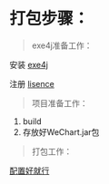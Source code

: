 # 打包步骤：

> exe4j准备工作：

安装 [exe4j](https://exe4j.apponic.com/) 

注册 [lisence](https://blog.csdn.net/u013456370/article/details/79214037) 

> 项目准备工作：

1. build
2. 存放好WeChart.jar包

> 打包工作：

 [配置好就行](https://blog.csdn.net/qq_56573709/article/details/121776841) 

